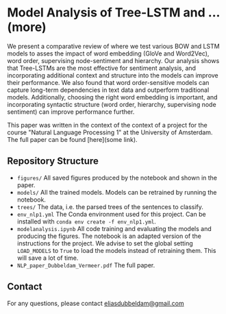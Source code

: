 # Model Analysis of Tree-LSTM and ... (more)

We present a comparative review of where we test various BOW and LSTM models to asses the impact of word embedding (GloVe and Word2Vec), word order, supervising node-sentiment and hierarchy. Our analysis shows that Tree-LSTMs are the most effective for sentiment analysis, and incorporating additional context and structure into the models can improve their performance. We also found that word order-sensitive models can capture long-term dependencies in text data and outperform traditional models. Additionally, choosing the right word embedding is important, and incorporating syntactic structure (word order, hierarchy, supervising node sentiment) can improve performance further.

This paper was written in the context of the context of a project for the course "Natural Language Processing 1" at the University of Amsterdam. The full paper can be found [here](some link).

## Repository Structure

- `figures/` All saved figures produced by the notebook and shown in the paper.
- `models/` All the trained models. Models can be retrained by running the notebook.
- `trees/` The data, i.e. the parsed trees of the sentences to classify.
- `env_nlp1.yml` The Conda environment used for this project. Can be installed with `conda env create -f env_nlp1.yml`.
- `modelanalysis.ipynb` All code training and evaluating the models and producing the figures. The notebook is an adapted version of the instructions for the project. We advise to set the global setting `LOAD_MODELS` to `True` to load the models instead of retraining them. This will save a lot of time.
- `NLP_paper_Dubbeldam_Vermeer.pdf` The full paper.

## Contact
For any questions, please contact [eliasdubbeldam@gmail.com](mailto:eliasdubbeldam@gmail.com)

